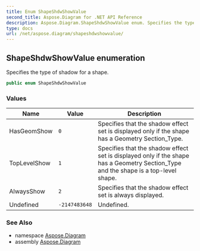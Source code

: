 ```yaml
---
title: Enum ShapeShdwShowValue
second_title: Aspose.Diagram for .NET API Reference
description: Aspose.Diagram.ShapeShdwShowValue enum. Specifies the type of shadow for a shape
type: docs
url: /net/aspose.diagram/shapeshdwshowvalue/
---
```

## ShapeShdwShowValue enumeration

Specifies the type of shadow for a shape.

```csharp
public enum ShapeShdwShowValue
```

### Values

| Name | Value | Description |
| --- | --- | --- |
| HasGeomShow | `0` | Specifies that the shadow effect set is displayed only if the shape has a Geometry Section_Type. |
| TopLevelShow | `1` | Specifies that the shadow effect set is displayed only if the shape has a Geometry Section_Type and the shape is a top-level shape. |
| AlwaysShow | `2` | Specifies that the shadow effect set is always displayed. |
| Undefined | `-2147483648` | Undefined. |

### See Also

* namespace [Aspose.Diagram](../../aspose.diagram/)
* assembly [Aspose.Diagram](../../)


